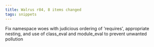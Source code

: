 ```yaml
---
title: Walrus r84, 8 items changed
tags: snippets
---
```


Fix namespace woes with judicious ordering of 'requires', appropriate nesting, and use of class_eval and module_eval to prevent unwanted pollution
